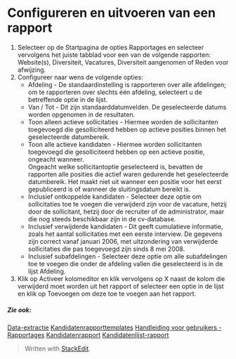 # Configureren en uitvoeren van een rapport

1.  Selecteer op de  Startpagina  de opties  Rapportages  en selecteer vervolgens het juiste tabblad voor een van de volgende rapporten:  Website(s),  Diversiteit,  Vacatures,  Diversiteit aangenomen  of  Reden voor afwijzing.
2.  Configureer naar wens de volgende opties:
    -   Afdeling  - De standaardinstelling is rapporteren over alle afdelingen; om te rapporteren over slechts één afdeling, selecteert u de betreffende optie in de lijst.
    -   Van / Tot  - Dit zijn standaarddatumvelden. De geselecteerde datums worden opgenomen in de resultaten.
    -   Toon alleen actieve sollicitaties  - Hiermee worden de sollicitanten toegevoegd die gesolliciteerd hebben op actieve posities binnen het geselecteerde datumbereik.
    -   Toon alle actieve kandidaten  - Hiermee worden sollicitanten toegevoegd die gesolliciteerd hebben op een actieve positie, ongeacht wanneer.  
        Ongeacht welke sollicitantoptie geselecteerd is, bevatten de rapporten alle posities die actief waren gedurende het geselecteerde datumbereik. Het maakt niet uit wanneer een positie voor het eerst gepubliceerd is of wanneer de sluitingsdatum bereikt is.
    -   Inclusief ontkoppelde kandidaten  - Selecteer deze optie om sollicitaties toe te voegen die verwijderd zijn voor de vacature, hetzij door de sollicitant, hetzij door de recruiter of de administrator, maar die nog steeds beschikbaar zijn in de cv-database.
    -   Inclusief verwijderde kandidaten  - Dit geeft cumulatieve informatie, zoals het aantal sollicitaties met een eerste interview. De gegevens zijn correct vanaf januari 2006, met uitzondering van verwijderde sollicitaties die pas toegevoegd zijn sinds 8 mei 2008.
    -   Inclusief subafdelingen  - Selecteer deze optie om alle subafdelingen toe te voegen die onder de afdeling vallen die geselecteerd is in de lijst Afdeling.
3.  Klik op  Activeer kolomeditor  en klik vervolgens op X naast de kolom die verwijderd moet worden uit het rapport of selecteer een optie in de lijst en klik op  Toevoegen  om deze toe te voegen aan het rapport.
    

##### Zie ook:

[Data-extractie](data_extract.htm)
[Kandidatenrapporttemplates](export_templates.htm)
[Handleiding voor gebruikers - Rapportages](guide_for_users_reports.htm)
[Kandidatenrapport](candidate_report.htm)
[Kandidatenlijst-rapport](applicant_list_report.htm)


> Written with [StackEdit](https://stackedit.io/).
<!--stackedit_data:
eyJoaXN0b3J5IjpbMTM2NjY4MTI3NF19
-->